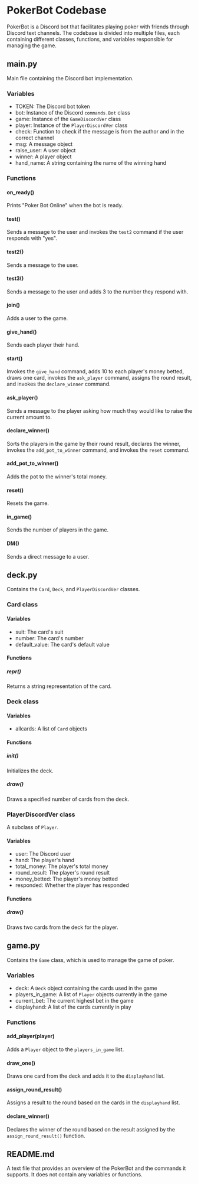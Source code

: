# PokerBot Codebase

PokerBot is a Discord bot that facilitates playing poker with friends through Discord text channels. The codebase is divided into multiple files, each containing different classes, functions, and variables responsible for managing the game.

## main.py

Main file containing the Discord bot implementation.

### Variables

- TOKEN: The Discord bot token
- bot: Instance of the Discord `commands.Bot` class
- game: Instance of the `GameDiscordVer` class
- player: Instance of the `PlayerDiscordVer` class
- check: Function to check if the message is from the author and in the correct channel
- msg: A message object
- raise_user: A user object
- winner: A player object
- hand_name: A string containing the name of the winning hand

### Functions

#### on_ready()

Prints "Poker Bot Online" when the bot is ready.

#### test()

Sends a message to the user and invokes the `test2` command if the user responds with "yes".

#### test2()

Sends a message to the user.

#### test3()

Sends a message to the user and adds 3 to the number they respond with.

#### join()

Adds a user to the game.

#### give_hand()

Sends each player their hand.

#### start()

Invokes the `give_hand` command, adds 10 to each player's money betted, draws one card, invokes the `ask_player` command, assigns the round result, and invokes the `declare_winner` command.

#### ask_player()

Sends a message to the player asking how much they would like to raise the current amount to.

#### declare_winner()

Sorts the players in the game by their round result, declares the winner, invokes the `add_pot_to_winner` command, and invokes the `reset` command.

#### add_pot_to_winner()

Adds the pot to the winner's total money.

#### reset()

Resets the game.

#### in_game()

Sends the number of players in the game.

#### DM()

Sends a direct message to a user.

## deck.py

Contains the `Card`, `Deck`, and `PlayerDiscordVer` classes.

### Card class

#### Variables

- suit: The card's suit
- number: The card's number
- default_value: The card's default value

#### Functions

##### __repr__()

Returns a string representation of the card.

### Deck class

#### Variables

- allcards: A list of `Card` objects

#### Functions

##### __init__()

Initializes the deck.

##### draw()

Draws a specified number of cards from the deck.

### PlayerDiscordVer class

A subclass of `Player`.

#### Variables

- user: The Discord user
- hand: The player's hand
- total_money: The player's total money
- round_result: The player's round result
- money_betted: The player's money betted
- responded: Whether the player has responded

#### Functions

##### draw()

Draws two cards from the deck for the player.

## game.py

Contains the `Game` class, which is used to manage the game of poker.

### Variables

- deck: A `Deck` object containing the cards used in the game
- players_in_game: A list of `Player` objects currently in the game
- current_bet: The current highest bet in the game
- displayhand: A list of the cards currently in play

### Functions

#### add_player(player)

Adds a `Player` object to the `players_in_game` list.

#### draw_one()

Draws one card from the deck and adds it to the `displayhand` list.

#### assign_round_result()

Assigns a result to the round based on the cards in the `displayhand` list.

#### declare_winner()

Declares the winner of the round based on the result assigned by the `assign_round_result()` function.

## README.md

A text file that provides an overview of the PokerBot and the commands it supports. It does not contain any variables or functions.